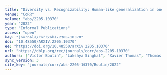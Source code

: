 ```yaml
---
title: "Diversity vs. Recognizability: Human-like generalization in one-shot generative models."
venue: "CoRR"
volume: "abs/2205.10370"
year: "2022"
type: "Informal Publications"
access: "open"
key: "journals/corr/abs-2205-10370"
doi: "10.48550/ARXIV.2205.10370"
ee: "https://doi.org/10.48550/arXiv.2205.10370"
url: "https://dblp.org/rec/journals/corr/abs-2205-10370"
authors: ["Victor Boutin", "Lakshya Singhal", "Xavier Thomas", "Thomas Serre"]
sync_version: 3
cite_key: "journals/corr/abs-2205-10370/Boutin/2022"
---
```

